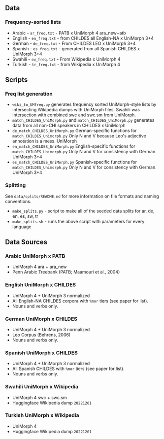 ## Data

### Frequency-sorted lists

* Arabic - ``ar_freq.txt`` - PATB x UniMorph 4 ara_new+atb
* English - ``en_freq.txt`` - from CHILDES all English-NA x UniMorph 3+4
* German - ``de_freq.txt`` - From CHILDES LEO x UniMorph 3+4
* Spanish - ``es_freq.txt`` - generated from all Spanish CHILDES x UniMorph 3+4
* Swahili - ``sw_freq.txt`` - From Wikipedia x UniMorph 4
* Turkish - ``tr_freq.txt`` - from Wikipedia x UniMorph 4


## Scripts

### Freq list generation

* ``wiki_to_UMfreq.py`` generates frequency sorted UniMorph-style lists by intersecting Wikipedia dumps with UniMorph files. Swahili was intersection with combined swc and swc.sm from UniMorph.
* ``match_CHILDES_UniMorph.py`` and ``match_CHILDES_UniMorph.py`` generates data from all non-CHI speakers in CHILDES x UniMorph
* ``de_match_CHILDES_UniMorph.py`` German-specific functions for ``match_CHILDES_Unimorph.py`` Only N and V because Leo's adjective annotation is a mess. UniMorph 
* ``en_match_CHILDES_UniMorph.py`` English-specific functions for ``match_CHILDES_Unimorph.py`` Only N and V for consistency with German. UniMorph 3+4
* ``es_match_CHILDES_UniMorph.py`` Spanish-specific functions for ``match_CHILDES_Unimorph.py`` Only N and V for consistency with German. UniMorph 3+4


### Splitting

See ``data/splits/README.md`` for more information on file formats and naming conventions.

* ``make_splits.py`` - script to make all of the seeded data splits for ar, de, en, es, sw, tr
* ``make_splits.sh`` - runs the above script with parameters for every language

## Data Sources

### Arabic UniMorph x PATB

* UniMorph 4 ara + ara_new
* Penn Arabic Treebank (PATB; Maamouri et al., 2004)

### English UniMorph x CHILDES

* UniMorph 4 + UniMorph 3 normalized
* All English-NA CHILDES corpora with ``%mor`` tiers (see paper for list).
* Nouns and verbs only.

### German UniMorph x CHILDES

* UniMorph 4 + UniMorph 3 normalized
* Leo Corpus (Behrens, 2006)
* Nouns and verbs only.

### Spanish UniMorph x CHILDES

* UniMorph 4 + UniMorph 3 normalized
* All Spanish CHILDES with ``%mor`` tiers (see paper for list).
* Nouns and verbs only.

### Swahili UniMorph x Wikipedia

* UniMorph 4 swc + swc.sm
* Huggingface Wikipedia dump ``20221201``

### Turkish UniMorph x Wikipedia

* UniMorph 4
* Huggingface Wikipedia dump ``20221201``

